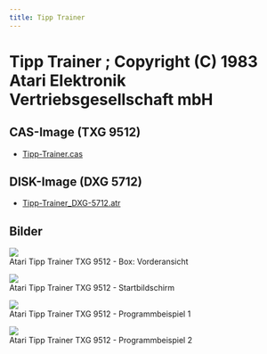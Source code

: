 ```yaml
---
title: Tipp Trainer
---
```

# Tipp Trainer ; Copyright (C) 1983 Atari Elektronik Vertriebsgesellschaft mbH  
  
## CAS-Image (TXG 9512)  
- [Tipp-Trainer.cas](attachments/Tipp-Trainer.cas)  
## DISK-Image (DXG 5712)  
- [Tipp-Trainer_DXG-5712.atr](attachments/Tipp-Trainer_DXG-5712.atr)  
  
## Bilder  
![](attachments/Box.jpg)  
Atari Tipp Trainer TXG 9512 - Box: Vorderansicht  
  
![](attachments/tipp_trainer_atari_germany_1.gif)  
Atari Tipp Trainer TXG 9512 - Startbildschirm  
  
![](attachments/tipp_trainer_atari_germany_2.gif)  
Atari Tipp Trainer TXG 9512 - Programmbeispiel 1  
  
![](attachments/tipp_trainer_atari_germany_3.gif)  
Atari Tipp Trainer TXG 9512 - Programmbeispiel 2  
